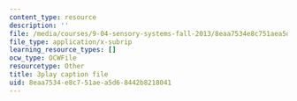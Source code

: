 ```yaml
---
content_type: resource
description: ''
file: /media/courses/9-04-sensory-systems-fall-2013/8eaa7534e8c751aea5d68442b8218041_rGYhDvz066I.vtt
file_type: application/x-subrip
learning_resource_types: []
ocw_type: OCWFile
resourcetype: Other
title: 3play caption file
uid: 8eaa7534-e8c7-51ae-a5d6-8442b8218041
---
```

